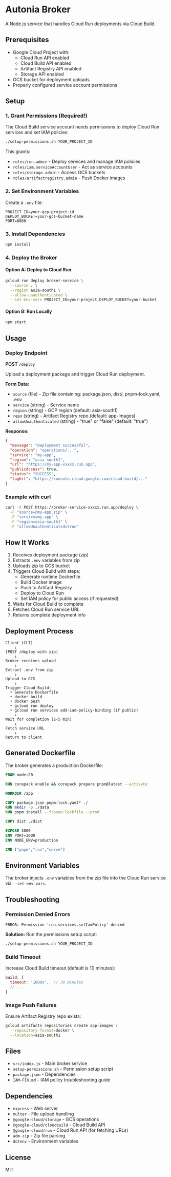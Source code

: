 # Autonia Broker

A Node.js service that handles Cloud Run deployments via Cloud Build.

## Prerequisites

- Google Cloud Project with:
  - Cloud Run API enabled
  - Cloud Build API enabled
  - Artifact Registry API enabled
  - Storage API enabled
- GCS bucket for deployment uploads
- Properly configured service account permissions

## Setup

### 1. Grant Permissions (Required!)

The Cloud Build service account needs permissions to deploy Cloud Run services and set IAM policies:

```bash
./setup-permissions.sh YOUR_PROJECT_ID
```

This grants:

- `roles/run.admin` - Deploy services and manage IAM policies
- `roles/iam.serviceAccountUser` - Act as service accounts
- `roles/storage.admin` - Access GCS buckets
- `roles/artifactregistry.admin` - Push Docker images

### 2. Set Environment Variables

Create a `.env` file:

```env
PROJECT_ID=your-gcp-project-id
DEPLOY_BUCKET=your-gcs-bucket-name
PORT=8080
```

### 3. Install Dependencies

```bash
npm install
```

### 4. Deploy the Broker

#### Option A: Deploy to Cloud Run

```bash
gcloud run deploy broker-service \
  --source . \
  --region asia-south1 \
  --allow-unauthenticated \
  --set-env-vars PROJECT_ID=your-project,DEPLOY_BUCKET=your-bucket
```

#### Option B: Run Locally

```bash
npm start
```

## Usage

### Deploy Endpoint

**POST** `/deploy`

Upload a deployment package and trigger Cloud Run deployment.

**Form Data:**

- `source` (file) - Zip file containing: package.json, dist/, pnpm-lock.yaml, .env
- `service` (string) - Service name
- `region` (string) - GCP region (default: asia-south1)
- `repo` (string) - Artifact Registry repo (default: app-images)
- `allowUnauthenticated` (string) - "true" or "false" (default: "true")

**Response:**

```json
{
  "message": "Deployment successful",
  "operation": "operations/...",
  "service": "my-app",
  "region": "asia-south1",
  "url": "https://my-app-xxxxx.run.app",
  "publicAccess": true,
  "status": "SUCCESS",
  "logUrl": "https://console.cloud.google.com/cloud-build/..."
}
```

### Example with curl

```bash
curl -X POST https://broker-service-xxxxx.run.app/deploy \
  -F "source=@my-app.zip" \
  -F "service=my-app" \
  -F "region=asia-south1" \
  -F "allowUnauthenticated=true"
```

## How It Works

1. Receives deployment package (zip)
2. Extracts `.env` variables from zip
3. Uploads zip to GCS bucket
4. Triggers Cloud Build with steps:
   - Generate runtime Dockerfile
   - Build Docker image
   - Push to Artifact Registry
   - Deploy to Cloud Run
   - Set IAM policy for public access (if requested)
5. Waits for Cloud Build to complete
6. Fetches Cloud Run service URL
7. Returns complete deployment info

## Deployment Process

```
Client (CLI)
    ↓
[POST /deploy with zip]
    ↓
Broker receives upload
    ↓
Extract .env from zip
    ↓
Upload to GCS
    ↓
Trigger Cloud Build:
  • Generate Dockerfile
  • docker build
  • docker push
  • gcloud run deploy
  • gcloud run services add-iam-policy-binding (if public)
    ↓
Wait for completion (2-5 min)
    ↓
Fetch service URL
    ↓
Return to client
```

## Generated Dockerfile

The broker generates a production Dockerfile:

```dockerfile
FROM node:20

RUN corepack enable && corepack prepare pnpm@latest --activate

WORKDIR /app

COPY package.json pnpm-lock.yaml* ./
RUN mkdir -p ./data
RUN pnpm install --frozen-lockfile --prod

COPY dist ./dist

EXPOSE 3000
ENV PORT=3000
ENV NODE_ENV=production

CMD ["pnpm","run","serve"]
```

## Environment Variables

The broker injects `.env` variables from the zip file into the Cloud Run service via `--set-env-vars`.

## Troubleshooting

### Permission Denied Errors

```
ERROR: Permission 'run.services.setIamPolicy' denied
```

**Solution:** Run the permissions setup script:

```bash
./setup-permissions.sh YOUR_PROJECT_ID
```

### Build Timeout

Increase Cloud Build timeout (default is 10 minutes):

```javascript
build: {
  timeout: '1800s',  // 30 minutes
  // ...
}
```

### Image Push Failures

Ensure Artifact Registry repo exists:

```bash
gcloud artifacts repositories create app-images \
  --repository-format=docker \
  --location=asia-south1
```

## Files

- `src/index.js` - Main broker service
- `setup-permissions.sh` - Permission setup script
- `package.json` - Dependencies
- `IAM-FIX.md` - IAM policy troubleshooting guide

## Dependencies

- `express` - Web server
- `multer` - File upload handling
- `@google-cloud/storage` - GCS operations
- `@google-cloud/cloudbuild` - Cloud Build API
- `@google-cloud/run` - Cloud Run API (for fetching URLs)
- `adm-zip` - Zip file parsing
- `dotenv` - Environment variables

## License

MIT
